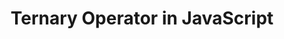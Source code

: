 ---
id: ternary-operator-in-javascript
title: Ternary Operator in JavaScript
sidebar_label: Ternary Operator
sidebar_position: 8
tags: [JavaScript]
description: What is the ternary operator in JavaScript and how to use it.
---